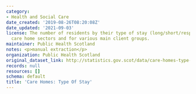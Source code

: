 ```yaml
---
category:
- Health and Social Care
date_created: '2019-08-26T08:20:08Z'
date_updated: '2021-09-03'
license: The number of residents by their type of stay (long/short/respite stay) across
  care home sectors and for various main client groups.
maintainer: Public Health Scotland
notes: <p>manual extraction</p>
organization: Public Health Scotland
original_dataset_link: http://statistics.gov.scot/data/care-homes-type-of-stay
records: null
resources: []
schema: default
title: 'Care Homes: Type Of Stay'
---
```

